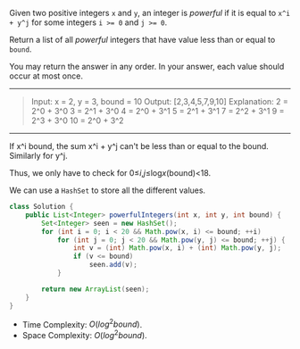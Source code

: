 Given two positive integers `x` and `y`, an integer is *powerful* if it is equal to `x^i + y^j` for some integers `i >= 0` and `j >= 0`.

Return a list of all *powerful* integers that have value less than or equal to `bound`.

You may return the answer in any order.  In your answer, each value should occur at most once.

---

> Input: x = 2, y = 3, bound = 10
> Output: [2,3,4,5,7,9,10]
> Explanation: 
> 2 = 2^0 + 3^0
> 3 = 2^1 + 3^0
> 4 = 2^0 + 3^1
> 5 = 2^1 + 3^1
> 7 = 2^2 + 3^1
> 9 = 2^3 + 3^0
> 10 = 2^0 + 3^2

---

If x^i bound, the sum x^i + y^j can't be less than or equal to the bound. Similarly for y^j.

Thus, we only have to check for 0≤*i*,*j*≤log*x*(bound)<18.

We can use a `HashSet` to store all the different values.

```java
class Solution {
    public List<Integer> powerfulIntegers(int x, int y, int bound) {
        Set<Integer> seen = new HashSet();
        for (int i = 0; i < 20 && Math.pow(x, i) <= bound; ++i)
            for (int j = 0; j < 20 && Math.pow(y, j) <= bound; ++j) {
                int v = (int) Math.pow(x, i) + (int) Math.pow(y, j);
                if (v <= bound)
                    seen.add(v);
            }

        return new ArrayList(seen);
    }
}
```

- Time Complexity: $O(log^2bound)$.
- Space Complexity: $O(log^2bound)$. 